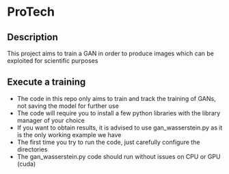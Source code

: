 # ProTech

## Description

This project aims to train a GAN in order to produce images which can be exploited for scientific purposes


## Execute a training

- The code in this repo only aims to train and track the training of GANs, not saving the model for further use
- The code will require you to install a few python libraries with the library manager of your choice
- If you want to obtain results, it is advised to use gan_wasserstein.py as it is the only working example we have
- The first time you try to run the code, just carefully configure the directories
- The gan_wasserstein.py code should run without issues on CPU or GPU (cuda)
